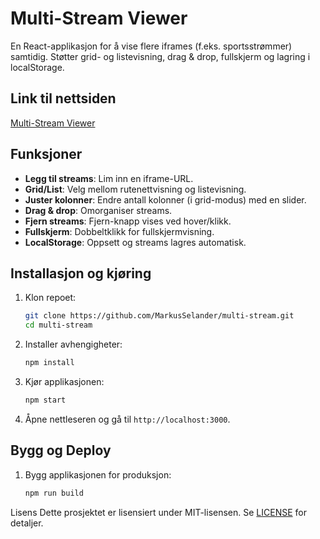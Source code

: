 # Multi-Stream Viewer

En React-applikasjon for å vise flere iframes (f.eks. sportsstrømmer) samtidig. Støtter grid- og listevisning, drag & drop, fullskjerm og lagring i localStorage.

## Link til nettsiden
[Multi-Stream Viewer](https://markusselander.netlify.app/)

## Funksjoner

- **Legg til streams**: Lim inn en iframe-URL.
- **Grid/List**: Velg mellom rutenettvisning og listevisning.
- **Juster kolonner**: Endre antall kolonner (i grid-modus) med en slider.
- **Drag & drop**: Omorganiser streams.
- **Fjern streams**: Fjern-knapp vises ved hover/klikk.
- **Fullskjerm**: Dobbeltklikk for fullskjermvisning.
- **LocalStorage**: Oppsett og streams lagres automatisk.

## Installasjon og kjøring

1. Klon repoet:
   ```bash
   git clone https://github.com/MarkusSelander/multi-stream.git
   cd multi-stream
2. Installer avhengigheter:
   ```bash
   npm install
   ```
3. Kjør applikasjonen:
   ```bash
   npm start
   ```
4. Åpne nettleseren og gå til `http://localhost:3000`.

## Bygg og Deploy
1. Bygg applikasjonen for produksjon:
   ```bash
   npm run build
   ```
Lisens
Dette prosjektet er lisensiert under MIT-lisensen. Se [LICENSE](LICENSE) for detaljer.